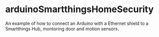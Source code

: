 # arduinoSmartthingsHomeSecurity
An example of how to connect an Arduino with a Ethernet shield to a Smartthings Hub, montoring door and motion sensors.
